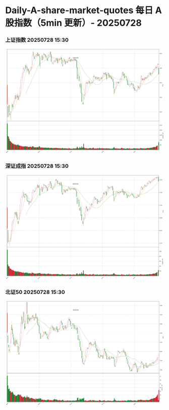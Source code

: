 
# Daily-A-share-market-quotes 每日 A 股指数（5min 更新）- 20250728

### 上证指数 20250728 15:30
![](./fig/2025/7/20250728-sh000001.png)

### 深证成指 20250728 15:30
![](./fig/2025/7/20250728-sz399001.png)

### 北证50 20250728 15:30
![](./fig/2025/7/20250728-bj899050.png)
